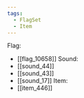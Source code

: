 ```yaml
---
tags:
  - FlagSet
  - Item
---
```

Flag:
- [[flag_10658]]
Sound:
- [[sound_44]]
- [[sound_43]]
- [[sound_17]]
Item:
- [[item_446]]
